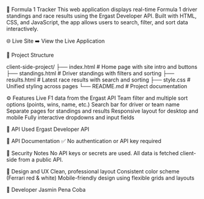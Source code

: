 🏁 Formula 1 Tracker
This web application displays real-time Formula 1 driver standings and race results using the Ergast Developer API. Built with HTML, CSS, and JavaScript, the app allows users to search, filter, and sort data interactively.

🌐 Live Site
➡️ View the Live Application

📁 Project Structure

client-side-project/
├── index.html          # Home page with site intro and buttons
├── standings.html      # Driver standings with filters and sorting
├── results.html        # Latest race results with search and sorting
├── style.css           # Unified styling across pages
└── README.md           # Project documentation

⚙️ Features
Live F1 data from the Ergast API
Team filter and multiple sort options (points, wins, name, etc.)
Search bar for driver or team name
Separate pages for standings and results
Responsive layout for desktop and mobile
Fully interactive dropdowns and input fields

📡 API Used
Ergast Developer API

📄 API Documentation
✅ No authentication or API key required

🔐 Security Notes
No API keys or secrets are used.
All data is fetched client-side from a public API.

🎨 Design and UX
Clean, professional layout
Consistent color scheme (Ferrari red & white)
Mobile-friendly design using flexible grids and layouts

👤 Developer
Jasmin Pena Coba
